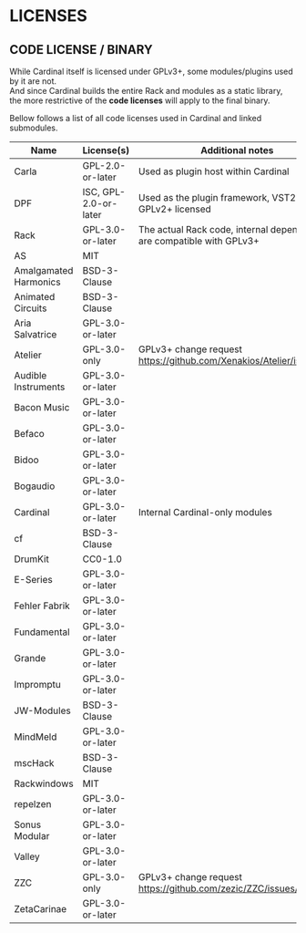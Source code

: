 # LICENSES

## CODE LICENSE / BINARY

While Cardinal itself is licensed under GPLv3+, some modules/plugins used by it are not.  
And since Cardinal builds the entire Rack and modules as a static library,
the more restrictive of the **code licenses** will apply to the final binary.  

Bellow follows a list of all code licenses used in Cardinal and linked submodules.

| Name                  | License(s)            | Additional notes |
|-----------------------|-----------------------|------------------|
| Carla                 | GPL-2.0-or-later      | Used as plugin host within Cardinal|
| DPF                   | ISC, GPL-2.0-or-later | Used as the plugin framework, VST2 binary GPLv2+ licensed |
| Rack                  | GPL-3.0-or-later      | The actual Rack code, internal dependencies are compatible with GPLv3+ |
| AS                    | MIT                   | |
| Amalgamated Harmonics | BSD-3-Clause          | |
| Animated Circuits     | BSD-3-Clause          | |
| Aria Salvatrice       | GPL-3.0-or-later      | |
| Atelier               | GPL-3.0-only          | GPLv3+ change request https://github.com/Xenakios/Atelier/issues/18 |
| Audible Instruments   | GPL-3.0-or-later      | |
| Bacon Music           | GPL-3.0-or-later      | |
| Befaco                | GPL-3.0-or-later      | |
| Bidoo                 | GPL-3.0-or-later      | |
| Bogaudio              | GPL-3.0-or-later      | |
| Cardinal              | GPL-3.0-or-later      | Internal Cardinal-only modules |
| cf                    | BSD-3-Clause          | |
| DrumKit               | CC0-1.0               | |
| E-Series              | GPL-3.0-or-later      | |
| Fehler Fabrik         | GPL-3.0-or-later      | |
| Fundamental           | GPL-3.0-or-later      | |
| Grande                | GPL-3.0-or-later      | |
| Impromptu             | GPL-3.0-or-later      | |
| JW-Modules            | BSD-3-Clause          | |
| MindMeld              | GPL-3.0-or-later      | |
| mscHack               | BSD-3-Clause          | |
| Rackwindows           | MIT                   | |
| repelzen              | GPL-3.0-or-later      | |
| Sonus Modular         | GPL-3.0-or-later      | |
| Valley                | GPL-3.0-or-later      | |
| ZZC                   | GPL-3.0-only          | GPLv3+ change request https://github.com/zezic/ZZC/issues/86 |
| ZetaCarinae           | GPL-3.0-or-later      | |
